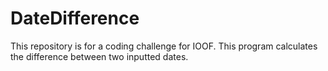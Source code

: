 # DateDifference
This repository is for a coding challenge for IOOF.
This program calculates the difference between two inputted dates.